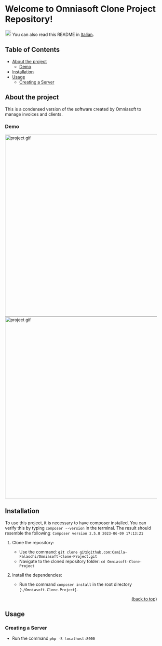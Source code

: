 # Welcome to Omniasoft Clone Project Repository!

<div>
  <p>
    <img src="https://user-images.githubusercontent.com/102390423/227807440-34793b38-b08b-4057-bc89-8aa7f55edeff.png" alt="translation icon" width="20">
    You can also read this README in <a href="https://github.com/Camila-Falaschi/delivery_app/blob/main/README.pt-br.md">Italian</a>.
  </p>
</div>


## Table of Contents

- [About the project](#about-the-project)
  - [Demo](#demo)
- [Installation](#installation)
- [Usage](#usage)
  - [Creating a Server](#creating-a-server)

## About the project
This is a condensed version of the software created by Omniasoft to manage invoices and clients.

### Demo
<img src="https://github.com/Camila-Falaschi/Omniasoft-Clone-Project/assets/102390423/95410ad5-4d54-44af-9f4e-e61d3c7bab8c" alt="project gif" width="600">
<img src="https://github.com/Camila-Falaschi/Omniasoft-Clone-Project/assets/102390423/95eca616-db68-4548-851a-0c5c96f7f82b" alt="project gif" width="600">

## Installation
To use this project, it is necessary to have composer installed.
You can verify this by typing `composer --version` in the terminal.
The result should resemble the following:
`Composer version 2.5.8 2023-06-09 17:13:21`

1. Clone the repository:
   - Use the command: `git clone git@github.com:Camila-Falaschi/Omniasoft-Clone-Project.git`
   - Navigate to the cloned repository folder: `cd Omniasoft-Clone-Project`

2. Install the dependencies:
   - Run the command `composer install` in the root directory (`~/Omniasoft-Clone-Project`).
<p align="right"><a href="#welcome-to-omniasoft-clone-project-repository">(back to top)</a></p>


## Usage
### Creating a Server
  - Run the command `php -S localhost:8000`

